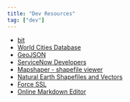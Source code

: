 ```yaml
---
title: "Dev Resources"
tag: ["dev"]
---
```


* <a href="https://bit.dev/" target="_blank" rel="noopener">bit</a>
* <a href="https://simplemaps.com/data/world-cities" target="_blank" rel="noopener">World Cities Database</a>
* <a href="http://geojson.xyz/" target="_blank" rel="noopener">GeoJSON</a>
* <a href="https://developer.servicenow.com/app.do#!/home" target="_blank" rel="noopener">ServiceNow Developers</a>
* <a href="https://mapshaper.org/" target="_blank" rel="noopener">Mapshaper - shapefile viewer</a>
* <a href="https://www.naturalearthdata.com/downloads/10m-physical-vectors/" target="_blank" rel="noopener">Natural Earth Shapefiles and Vectors</a>
* <a href="https://www.siteground.com/kb/how-to-force-ssl-with-htaccess/" target="_blank" rel="noopener">Force SSL</a>
* <a href="https://dillinger.io/" target="_blank" rel="noopener">Online Markdown Editor</a>

<!-- * <a href="#" target="_blank" rel="noopener">title</a> -->

